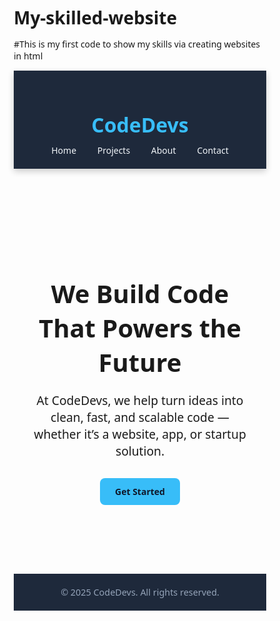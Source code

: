 # My-skilled-website
#This is my first code to show my skills via creating websites in html
<!DOCTYPE html>
<html lang="en">
<head>
  <meta charset="UTF-8" />
  <meta name="viewport" content="width=device-width, initial-scale=1.0" />
  <title>CodeDevs | Build Smarter</title>
  <style>
    * {
      margin: 0;
      padding: 0;
      box-sizing: border-box;
      font-family: "Segoe UI", Tahoma, Geneva, Verdana, sans-serif;
    }

    body {
      background: #0f172a;
      color: #f1f5f9;
      line-height: 1.6;
    }

    header {
      background: #1e293b;
      padding: 20px;
      text-align: center;
      box-shadow: 0 4px 10px rgba(0, 0, 0, 0.2);
    }

    header h1 {
      font-size: 2rem;
      color: #38bdf8;
    }

    nav {
      margin-top: 10px;
    }

    nav a {
      margin: 0 15px;
      text-decoration: none;
      color: #f1f5f9;
      font-weight: 500;
      transition: color 0.3s;
    }

    nav a:hover {
      color: #38bdf8;
    }

    .hero {
      padding: 60px 20px;
      text-align: center;
    }

    .hero h2 {
      font-size: 2.5rem;
      margin-bottom: 20px;
    }

    .hero p {
      font-size: 1.2rem;
      max-width: 600px;
      margin: auto;
    }

    .btn {
      display: inline-block;
      margin-top: 30px;
      padding: 12px 24px;
      background: #38bdf8;
      color: #0f172a;
      font-weight: bold;
      border-radius: 8px;
      text-decoration: none;
      transition: background 0.3s;
    }

    .btn:hover {
      background: #0ea5e9;
    }

    footer {
      background: #1e293b;
      text-align: center;
      padding: 20px;
      margin-top: 50px;
      font-size: 0.9rem;
      color: #94a3b8;
    }
  </style>
</head>
<body>

  <header>
    <h1>CodeDevs</h1>
    <nav>
      <a href="#">Home</a>
      <a href="#">Projects</a>
      <a href="#">About</a>
      <a href="#">Contact</a>
    </nav>
  </header>

  <section class="hero">
    <h2>We Build Code That Powers the Future</h2>
    <p>At CodeDevs, we help turn ideas into clean, fast, and scalable code — whether it’s a website, app, or startup solution.</p>
    <a href="#" class="btn">Get Started</a>
  </section>

  <footer>
    &copy; 2025 CodeDevs. All rights reserved.
  </footer>

</body>
</html>
